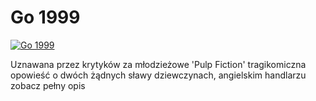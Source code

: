 Go 1999 
=============
[![Go 1999 ](http://vidos.pl/images/player.gif)](http://vidos.pl/go-1999)

 Uznawana przez krytyków za młodzieżowe 'Pulp Fiction' tragikomiczna opowieść o dwóch żądnych sławy dziewczynach, angielskim handlarzu zobacz pełny opis
